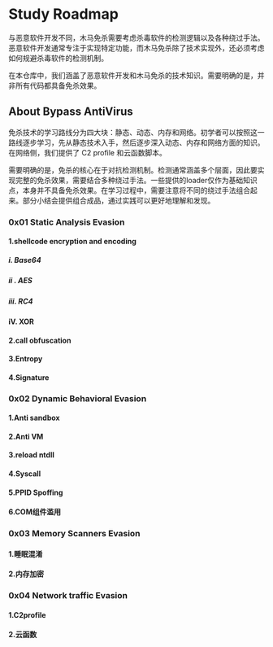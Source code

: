 # Study Roadmap

与恶意软件开发不同，木马免杀需要考虑杀毒软件的检测逻辑以及各种绕过手法。恶意软件开发通常专注于实现特定功能，而木马免杀除了技术实现外，还必须考虑如何规避杀毒软件的检测机制。

在本仓库中，我们涵盖了恶意软件开发和木马免杀的技术知识。需要明确的是，并非所有代码都具备免杀效果。

## About Bypass AntiVirus

免杀技术的学习路线分为四大块：静态、动态、内存和网络。初学者可以按照这一路线逐步学习，先从静态技术入手，然后逐步深入动态、内存和网络方面的知识。在网络侧，我们提供了 C2 profile 和云函数脚本。

需要明确的是，免杀的核心在于对抗检测机制。检测通常涵盖多个层面，因此要实现完整的免杀效果，需要结合多种绕过手法。一些提供的loader仅作为基础知识点，本身并不具备免杀效果。在学习过程中，需要注意将不同的绕过手法组合起来。部分小结会提供组合成品，通过实践可以更好地理解和发现。

### 0x01 Static Analysis Evasion

#### 1.shellcode encryption and encoding

##### i. Base64

##### ii . AES

##### iii. RC4

**iV. XOR**

#### 2.call obfuscation

#### 3.Entropy

#### 4.Signature



### 0x02 Dynamic Behavioral Evasion

#### **1.Anti sandbox**

#### **2.Anti VM**

#### **3.reload ntdll**

#### **4.Syscall**

#### **5.PPID Spoffing**

#### 6.COM组件滥用



### 0x03 Memory Scanners Evasion

#### **1.睡眠混淆**

#### **2.内存加密**



### 0x04 Network traffic Evasion

#### 1.C2profile



#### 2.云函数



